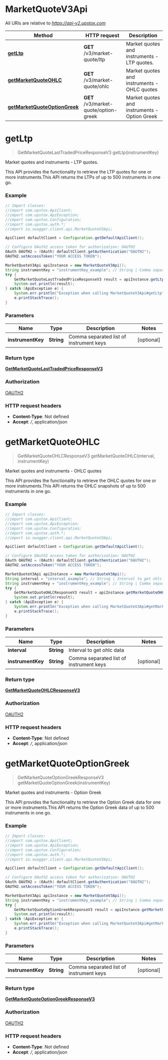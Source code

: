# MarketQuoteV3Api

All URIs are relative to *https://api-v2.upstox.com*

Method | HTTP request | Description
------------- | ------------- | -------------
[**getLtp**](MarketQuoteV3Api.md#getLtp) | **GET** /v3/market-quote/ltp | Market quotes and instruments - LTP quotes.
[**getMarketQuoteOHLC**](MarketQuoteV3Api.md#getMarketQuoteOHLC) | **GET** /v3/market-quote/ohlc | Market quotes and instruments - OHLC quotes
[**getMarketQuoteOptionGreek**](MarketQuoteV3Api.md#getMarketQuoteOptionGreek) | **GET** /v3/market-quote/option-greek | Market quotes and instruments - Option Greek

<a name="getLtp"></a>
# **getLtp**
> GetMarketQuoteLastTradedPriceResponseV3 getLtp(instrumentKey)

Market quotes and instruments - LTP quotes.

This API provides the functionality to retrieve the LTP quotes for one or more instruments.This API returns the LTPs of up to 500 instruments in one go.

### Example
```java
// Import classes:
//import com.upstox.ApiClient;
//import com.upstox.ApiException;
//import com.upstox.Configuration;
//import com.upstox.auth.*;
//import io.swagger.client.api.MarketQuoteV3Api;

ApiClient defaultClient = Configuration.getDefaultApiClient();

// Configure OAuth2 access token for authorization: OAUTH2
OAuth OAUTH2 = (OAuth) defaultClient.getAuthentication("OAUTH2");
OAUTH2.setAccessToken("YOUR ACCESS TOKEN");

MarketQuoteV3Api apiInstance = new MarketQuoteV3Api();
String instrumentKey = "instrumentKey_example"; // String | Comma separated list of instrument keys
try {
    GetMarketQuoteLastTradedPriceResponseV3 result = apiInstance.getLtp(instrumentKey);
    System.out.println(result);
} catch (ApiException e) {
    System.err.println("Exception when calling MarketQuoteV3Api#getLtp");
    e.printStackTrace();
}
```

### Parameters

Name | Type | Description  | Notes
------------- | ------------- | ------------- | -------------
 **instrumentKey** | **String**| Comma separated list of instrument keys | [optional]

### Return type

[**GetMarketQuoteLastTradedPriceResponseV3**](GetMarketQuoteLastTradedPriceResponseV3.md)

### Authorization

[OAUTH2](../README.md#OAUTH2)

### HTTP request headers

 - **Content-Type**: Not defined
 - **Accept**: */*, application/json

<a name="getMarketQuoteOHLC"></a>
# **getMarketQuoteOHLC**
> GetMarketQuoteOHLCResponseV3 getMarketQuoteOHLC(interval, instrumentKey)

Market quotes and instruments - OHLC quotes

This API provides the functionality to retrieve the OHLC quotes for one or more instruments.This API returns the OHLC snapshots of up to 500 instruments in one go.

### Example
```java
// Import classes:
//import com.upstox.ApiClient;
//import com.upstox.ApiException;
//import com.upstox.Configuration;
//import com.upstox.auth.*;
//import io.swagger.client.api.MarketQuoteV3Api;

ApiClient defaultClient = Configuration.getDefaultApiClient();

// Configure OAuth2 access token for authorization: OAUTH2
OAuth OAUTH2 = (OAuth) defaultClient.getAuthentication("OAUTH2");
OAUTH2.setAccessToken("YOUR ACCESS TOKEN");

MarketQuoteV3Api apiInstance = new MarketQuoteV3Api();
String interval = "interval_example"; // String | Interval to get ohlc data
String instrumentKey = "instrumentKey_example"; // String | Comma separated list of instrument keys
try {
    GetMarketQuoteOHLCResponseV3 result = apiInstance.getMarketQuoteOHLC(interval, instrumentKey);
    System.out.println(result);
} catch (ApiException e) {
    System.err.println("Exception when calling MarketQuoteV3Api#getMarketQuoteOHLC");
    e.printStackTrace();
}
```

### Parameters

Name | Type | Description  | Notes
------------- | ------------- | ------------- | -------------
 **interval** | **String**| Interval to get ohlc data |
 **instrumentKey** | **String**| Comma separated list of instrument keys | [optional]

### Return type

[**GetMarketQuoteOHLCResponseV3**](GetMarketQuoteOHLCResponseV3.md)

### Authorization

[OAUTH2](../README.md#OAUTH2)

### HTTP request headers

 - **Content-Type**: Not defined
 - **Accept**: */*, application/json

<a name="getMarketQuoteOptionGreek"></a>
# **getMarketQuoteOptionGreek**
> GetMarketQuoteOptionGreekResponseV3 getMarketQuoteOptionGreek(instrumentKey)

Market quotes and instruments - Option Greek

This API provides the functionality to retrieve the Option Greek data for one or more instruments.This API returns the Option Greek data of up to 500 instruments in one go.

### Example
```java
// Import classes:
//import com.upstox.ApiClient;
//import com.upstox.ApiException;
//import com.upstox.Configuration;
//import com.upstox.auth.*;
//import io.swagger.client.api.MarketQuoteV3Api;

ApiClient defaultClient = Configuration.getDefaultApiClient();

// Configure OAuth2 access token for authorization: OAUTH2
OAuth OAUTH2 = (OAuth) defaultClient.getAuthentication("OAUTH2");
OAUTH2.setAccessToken("YOUR ACCESS TOKEN");

MarketQuoteV3Api apiInstance = new MarketQuoteV3Api();
String instrumentKey = "instrumentKey_example"; // String | Comma separated list of instrument keys
try {
    GetMarketQuoteOptionGreekResponseV3 result = apiInstance.getMarketQuoteOptionGreek(instrumentKey);
    System.out.println(result);
} catch (ApiException e) {
    System.err.println("Exception when calling MarketQuoteV3Api#getMarketQuoteOptionGreek");
    e.printStackTrace();
}
```

### Parameters

Name | Type | Description  | Notes
------------- | ------------- | ------------- | -------------
 **instrumentKey** | **String**| Comma separated list of instrument keys | [optional]

### Return type

[**GetMarketQuoteOptionGreekResponseV3**](GetMarketQuoteOptionGreekResponseV3.md)

### Authorization

[OAUTH2](../README.md#OAUTH2)

### HTTP request headers

 - **Content-Type**: Not defined
 - **Accept**: */*, application/json

